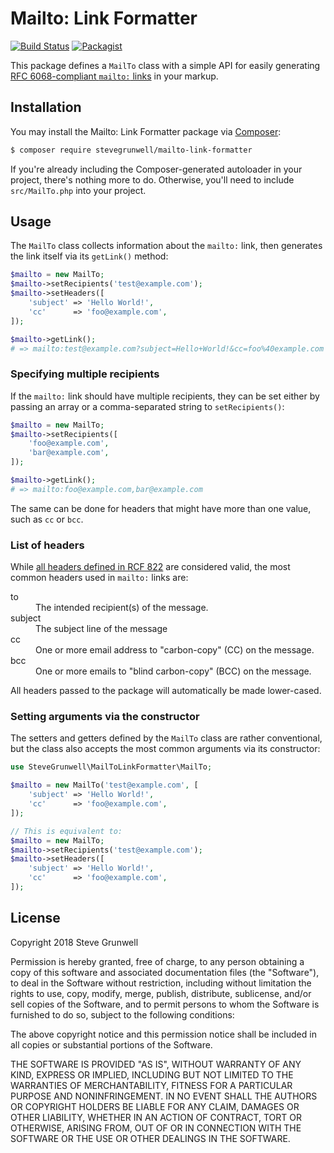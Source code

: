 # Mailto: Link Formatter

[![Build Status](https://travis-ci.org/stevegrunwell/mailto-link-formatter.svg?branch=develop)](https://travis-ci.org/stevegrunwell/mailto-link-formatter)
[![Packagist](https://img.shields.io/packagist/v/stevegrunwell/mailto-link-formatter.svg)](https://packagist.org/packages/stevegrunwell/mailto-link-formatter)

This package defines a `MailTo` class with a simple API for easily generating [RFC 6068-compliant `mailto:` links](https://www.rfc-editor.org/info/rfc2368) in your markup.

## Installation

You may install the Mailto: Link Formatter package via [Composer](https://getcomposer.org):

```sh
$ composer require stevegrunwell/mailto-link-formatter
```

If you're already including the Composer-generated autoloader in your project, there's nothing more to do. Otherwise, you'll need to include `src/MailTo.php` into your project.

## Usage

The `MailTo` class collects information about the `mailto:` link, then generates the link itself via its `getLink()` method:

```php
$mailto = new MailTo;
$mailto->setRecipients('test@example.com');
$mailto->setHeaders([
    'subject' => 'Hello World!',
    'cc'      => 'foo@example.com',
]);

$mailto->getLink();
# => mailto:test@example.com?subject=Hello+World!&cc=foo%40example.com
```

### Specifying multiple recipients

If the `mailto:` link should have multiple recipients, they can be set either by passing an array or a comma-separated string to `setRecipients()`:

```php
$mailto = new MailTo;
$mailto->setRecipients([
    'foo@example.com',
    'bar@example.com',
]);

$mailto->getLink();
# => mailto:foo@example.com,bar@example.com
```

The same can be done for headers that might have more than one value, such as `cc` or `bcc`.

### List of headers

While [all headers defined in RCF 822](https://tools.ietf.org/html/rfc822) are considered valid, the most common headers used in `mailto:` links are:

<dl>
    <dt>to</dt>
    <dd>The intended recipient(s) of the message. </dd>
    <dt>subject</dt>
    <dd>The subject line of the message</dd>
    <dt>cc</dt>
    <dd>One or more email address to "carbon-copy" (CC) on the message.</dd>
    <dt>bcc</dt>
    <dd>One or more emails to "blind carbon-copy" (BCC) on the message.</dd>
</dl>

All headers passed to the package will automatically be made lower-cased.

### Setting arguments via the constructor

The setters and getters defined by the `MailTo` class are rather conventional, but the class also accepts the most common arguments via its constructor:

```php
use SteveGrunwell\MailToLinkFormatter\MailTo;

$mailto = new MailTo('test@example.com', [
    'subject' => 'Hello World!',
    'cc'      => 'foo@example.com',
]);

// This is equivalent to:
$mailto = new MailTo;
$mailto->setRecipients('test@example.com');
$mailto->setHeaders([
    'subject' => 'Hello World!',
    'cc'      => 'foo@example.com',
]);
```

## License

Copyright 2018 Steve Grunwell

Permission is hereby granted, free of charge, to any person obtaining a copy of this software and associated documentation files (the "Software"), to deal in the Software without restriction, including without limitation the rights to use, copy, modify, merge, publish, distribute, sublicense, and/or sell copies of the Software, and to permit persons to whom the Software is furnished to do so, subject to the following conditions:

The above copyright notice and this permission notice shall be included in all copies or substantial portions of the Software.

THE SOFTWARE IS PROVIDED "AS IS", WITHOUT WARRANTY OF ANY KIND, EXPRESS OR IMPLIED, INCLUDING BUT NOT LIMITED TO THE WARRANTIES OF MERCHANTABILITY, FITNESS FOR A PARTICULAR PURPOSE AND NONINFRINGEMENT. IN NO EVENT SHALL THE AUTHORS OR COPYRIGHT HOLDERS BE LIABLE FOR ANY CLAIM, DAMAGES OR OTHER LIABILITY, WHETHER IN AN ACTION OF CONTRACT, TORT OR OTHERWISE, ARISING FROM, OUT OF OR IN CONNECTION WITH THE SOFTWARE OR THE USE OR OTHER DEALINGS IN THE SOFTWARE.
